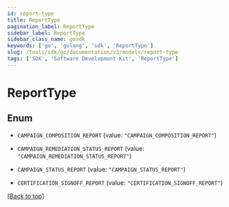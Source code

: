 ```yaml
---
id: report-type
title: ReportType
pagination_label: ReportType
sidebar_label: ReportType
sidebar_class_name: gosdk
keywords: ['go', 'golang', 'sdk', 'ReportType'] 
slug: /tools/sdk/go/documentation/v3/models/report-type
tags: ['SDK', 'Software Development Kit', 'ReportType']
---
```


# ReportType

## Enum


* `CAMPAIGN_COMPOSITION_REPORT` (value: `"CAMPAIGN_COMPOSITION_REPORT"`)

* `CAMPAIGN_REMEDIATION_STATUS_REPORT` (value: `"CAMPAIGN_REMEDIATION_STATUS_REPORT"`)

* `CAMPAIGN_STATUS_REPORT` (value: `"CAMPAIGN_STATUS_REPORT"`)

* `CERTIFICATION_SIGNOFF_REPORT` (value: `"CERTIFICATION_SIGNOFF_REPORT"`)


[[Back to top]](#) 


